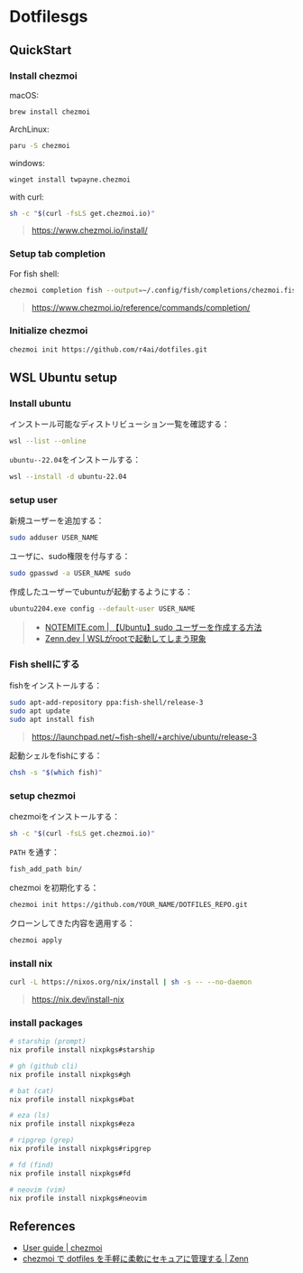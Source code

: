 # Dotfilesgs

## QuickStart

### Install chezmoi

macOS:

```sh
brew install chezmoi
```

ArchLinux:

```sh
paru -S chezmoi
```

windows:

```sh
winget install twpayne.chezmoi
```

with curl:

```sh
sh -c "$(curl -fsLS get.chezmoi.io)"
```

> <https://www.chezmoi.io/install/>

### Setup tab completion

For fish shell:

```sh
chezmoi completion fish --output=~/.config/fish/completions/chezmoi.fish
```

> <https://www.chezmoi.io/reference/commands/completion/>

### Initialize chezmoi

```sh
chezmoi init https://github.com/r4ai/dotfiles.git
```

## WSL Ubuntu setup

### Install ubuntu

インストール可能なディストリビューション一覧を確認する：

```sh
wsl --list --online
```

`ubuntu--22.04`をインストールする：

```sh
wsl --install -d ubuntu-22.04
```

### setup user

新規ユーザーを追加する：

```sh
sudo adduser USER_NAME
```

ユーザに、sudo権限を付与する：

```sh
sudo gpasswd -a USER_NAME sudo
```

作成したユーザーでubuntuが起動するようにする：

```sh
ubuntu2204.exe config --default-user USER_NAME
```

> - [NOTEMITE.com | 【Ubuntu】sudo ユーザーを作成する方法](https://www-creators.com/archives/241)
> - [Zenn.dev | WSLがrootで起動してしまう現象](https://zenn.dev/ohno/articles/48ed2935c5094f)

### Fish shellにする

fishをインストールする：

```sh
sudo apt-add-repository ppa:fish-shell/release-3
sudo apt update
sudo apt install fish
```

> <https://launchpad.net/~fish-shell/+archive/ubuntu/release-3>

起動シェルをfishにする：

```bash
chsh -s "$(which fish)"
```

### setup chezmoi

chezmoiをインストールする：

```sh
sh -c "$(curl -fsLS get.chezmoi.io)"
```

`PATH` を通す：

```sh
fish_add_path bin/
```

chezmoi を初期化する：

```sh
chezmoi init https://github.com/YOUR_NAME/DOTFILES_REPO.git
```

クローンしてきた内容を適用する：

```sh
chezmoi apply
```

### install nix

```sh
curl -L https://nixos.org/nix/install | sh -s -- --no-daemon
```

> <https://nix.dev/install-nix>

### install packages

```sh
# starship (prompt)
nix profile install nixpkgs#starship

# gh (github cli)
nix profile install nixpkgs#gh

# bat (cat)
nix profile install nixpkgs#bat

# eza (ls)
nix profile install nixpkgs#eza

# ripgrep (grep)
nix profile install nixpkgs#ripgrep

# fd (find)
nix profile install nixpkgs#fd

# neovim (vim)
nix profile install nixpkgs#neovim
```

## References

- [User guide | chezmoi](https://www.chezmoi.io/user-guide/command-overview/)
- [chezmoi で dotfiles を手軽に柔軟にセキュアに管理する | Zenn](https://zenn.dev/ryo_kawamata/articles/introduce-chezmoi)
